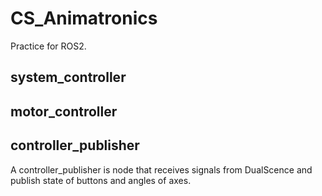 # CS_Animatronics
Practice for ROS2. 

## system_controller
## motor_controller
## controller_publisher
A controller_publisher is node that receives signals from DualScence and publish state of buttons and angles of axes.